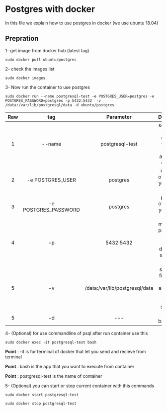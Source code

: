 # Postgres with docker

In this file we explain how to use postgres in docker (we use ubuntu 18.04)

## Prepration

1- get image from docker hub (latest tag)

```
sudo docker pull ubuntu/postgres
```

2- check the images list

```
sudo docker images
```
3- Now run the container to use postgres

```
sudo docker run --name postgresql-test -e POSTGRES_USER=postgres -e POSTGRES_PASSWORD=postgres -p 5432:5432  -v /data:/var/lib/postgresql/data -d ubuntu/postgres
```

| Raw | tag  |  Parameter | Description    |
| :-----: | :---: | :---: |:---: |
| 1 | --name|   postgresql-test | set name to the container for use in future against id-container   |
| 2 | -e POSTGRES_USER|postgres   |  username of database you want to login  |
| 3 | -e POSTGRES_PASSWORD | postgres   | password of database you want to login   |
| 4 | -p | 5432:5432   | map docker port to local os port / first for docker and second for OS |
| 5 | -v | /data:/var/lib/postgresql/data  |set volume first path is in docker and second is in local server to store data    |
| 5 | -d |  ---  |  run on background  |

4- (Optional) for use commandline of psql after run container use this

```
sudo docker exec -it postgresql-test bash
```

__Point__ : -it is for terminal of docker that let you send and recieve from terminal

__Point__ : bash is the app that you want to execute from container

__Point__ : postgresql-test is the name of container


5- (Optional) you can start or stop current container with this commands

```
sudo docker start postgresql-test
```
```
sudo docker stop postgresql-test
```
